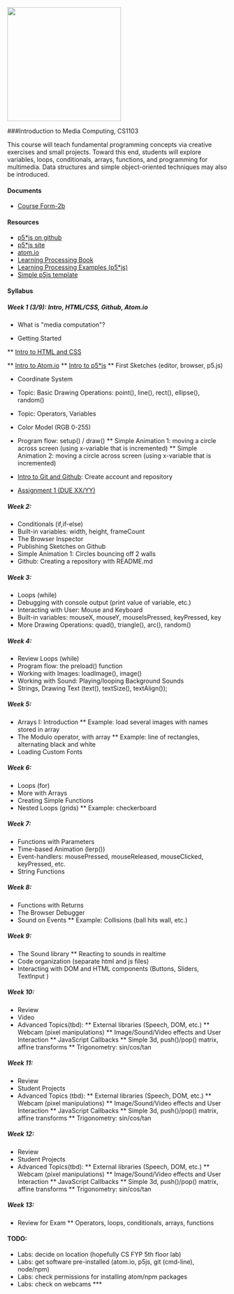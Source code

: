 
<div align="left"><a href="http://ADNAUSEAM.io"><img src="https://rednoise.org/imc/imc.smd.png" width=260/></a></div>

###Introduction to Media Computing, CS1103

This course will teach fundamental programming concepts via creative exercises and small projects. Toward this end, students will explore variables, loops, conditionals, arrays, functions, and programming for multimedia. Data structures and simple object-oriented techniques may also be introduced. 

#### Documents
* [Course Form-2b](https://www.cityu.edu.hk/ug/201415/course/CS1103.pdf)

#### Resources
* [p5*js on github](https://github.com/processing/p5.js)
* [p5*js site](http://p5js.org/)
* [atom.io](https://atom.io/)
* [Learning Processing Book](https://github.com/shiffman/LearningProcessing)
* [Learning Processing Examples (p5*js)](https://github.com/shiffman/LearningProcessing-p5.js)
* [Simple p5js template](https://github.com/SchoolofCreativeMedia/IMC/blob/master/p5js-simple.html)

#### Syllabus

##### Week 1 (3/9): Intro, HTML/CSS, Github, Atom.io

* What is "media computation"?

* Getting Started

** [Intro to HTML and CSS](https://github.com/lmccart/p5.js/wiki/Intro-to-HTML-and-CSS)

** [Intro to Atom.io](http://)
** [Intro to p5*js](http://)
** First Sketches (editor, browser, p5.js)

* Coordinate System
* Topic: Basic Drawing Operations: point(), line(), rect(), ellipse(), random()
* Topic: Operators, Variables
* Color Model (RGB 0-255)

* Program flow: setup() / draw()
** Simple Animation 1: moving a circle across screen (using x-variable that is incremented)
** Simple Animation 2: moving a circle across screen (using x-variable that is incremented)

* [Intro to Git and Github](http://): Create account and repository
* [Assignment 1 (DUE XX/YY)](http://link)

##### Week 2:
* Conditionals (if,if-else)
* Built-in variables: width, height, frameCount
* The Browser Inspector
* Publishing Sketches on Github
* Simple Animation 1: Circles bouncing off 2 walls
* Github: Creating a repository with README.md

##### Week 3:
* Loops (while)
* Debugging with console output (print value of variable, etc.)
* Interacting with User: Mouse and Keyboard
* Built-in variables: mouseX, mouseY, mouseIsPressed, keyPressed, key
* More Drawing Operations: quad(), triangle(), arc(), random()

##### Week 4:
* Review Loops (while)
* Program flow: the preload() function
* Working with Images: loadImage(), image()
* Working with Sound: Playing/looping Background Sounds
* Strings, Drawing Text (text(), textSize(), textAlign());

##### Week 5:
* Arrays I: Introduction
** Example: load several images with names stored in array
* The Modulo operator, with array
** Example: line of rectangles, alternating black and white
* Loading Custom Fonts

##### Week 6:
* Loops (for)
* More with Arrays
* Creating Simple Functions
* Nested Loops (grids)
** Example: checkerboard

##### Week 7:
* Functions with Parameters
* Time-based Animation (lerp())
* Event-handlers: mousePressed, mouseReleased, mouseClicked, keyPressed, etc.
* String Functions

##### Week 8:
* Functions with Returns
* The Browser Debugger
* Sound on Events
** Example: Collisions (ball hits wall, etc.)

##### Week 9:
* The Sound library
** Reacting to sounds in realtime
* Code organization (separate html and js files)
* Interacting with DOM and HTML components (Buttons, Sliders, TextInput )

##### Week 10:
* Review
* Video
* Advanced Topics(tbd):
** External libraries (Speech, DOM, etc.)
** Webcam (pixel manipulations)
** Image/Sound/Video effects and User Interaction
** JavaScript Callbacks
** Simple 3d, push()/pop() matrix, affine transforms
** Trigonometry: sin/cos/tan

##### Week 11:
* Review
* Student Projects 
* Advanced Topics (tbd):
** External libraries (Speech, DOM, etc.)
** Webcam (pixel manipulations)
** Image/Sound/Video effects and User Interaction
** JavaScript Callbacks
** Simple 3d, push()/pop() matrix, affine transforms
** Trigonometry: sin/cos/tan

##### Week 12:
* Review
* Student Projects 
* Advanced Topics(tbd):
** External libraries (Speech, DOM, etc.)
** Webcam (pixel manipulations)
** Image/Sound/Video effects and User Interaction
** JavaScript Callbacks
** Simple 3d, push()/pop() matrix, affine transforms
** Trigonometry: sin/cos/tan

##### Week 13:
* Review for Exam
** Operators, loops, conditionals, arrays, functions

#### TODO:
* Labs: decide on location (hopefully CS FYP 5th floor lab)
* Labs: get software pre-installed (atom.io, p5js, git (cmd-line), node/npm)
* Labs: check permissions for installing atom/npm packages
* Labs: check on webcams ***

